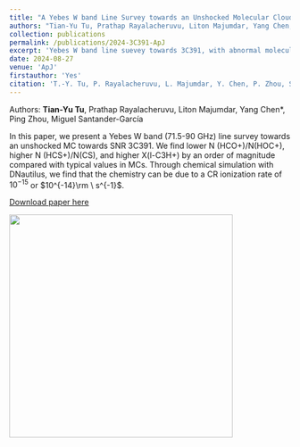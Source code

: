 ```yaml
---
title: "A Yebes W band Line Survey towards an Unshocked Molecular Cloud of Supernova Remnant 3C391: Evidence of Cosmic-Ray-Induced Chemistry"
authors: "Tian-Yu Tu, Prathap Rayalacheruvu, Liton Majumdar, Yang Chen, Ping Zhou, Miguel Santander-García"
collection: publications
permalink: /publications/2024-3C391-ApJ
excerpt: 'Yebes W band line suevey towards 3C391, with abnormal molecular abundance (ratios) and probable enhanced CR ionization rate.'
date: 2024-08-27
venue: 'ApJ'
firstauthor: 'Yes'
citation: 'T.-Y. Tu, P. Rayalacheruvu, L. Majumdar, Y. Chen, P. Zhou, S. Safi-Harb, M. Santander-García, 2024, ApJ'
---
```

Authors: **Tian-Yu Tu**, Prathap Rayalacheruvu, Liton Majumdar, Yang Chen*, Ping Zhou, Miguel Santander-García

In this paper, we present a Yebes W band (71.5-90 GHz) line survey towards an unshocked MC towards SNR 3C391. We find lower N (HCO+)/N(HOC+), higher N (HCS+)/N(CS), and
higher X(l-C3H+) by an order of magnitude compared with typical values in MCs. Through chemical simulation with DNautilus, we find that the chemistry can be due to a CR ionization rate of $10^{-15}$ or $10^{-14}\rm \ s^{-1}$. 

[Download paper here](http://tty1105.github.io/files/publications/2408.15175v1.pdf)

<img src="https://tty1105.github.io/files/publications/2024_W28_ApJ.png" width="400" height="400" align="middle" /> <br>
